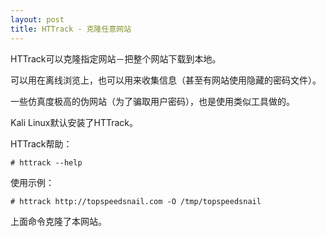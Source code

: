 ```yaml
---
layout: post
title: HTTrack - 克隆任意网站
---
```


HTTrack可以克隆指定网站－把整个网站下载到本地。

可以用在离线浏览上，也可以用来收集信息（甚至有网站使用隐藏的密码文件）。

一些仿真度极高的伪网站（为了骗取用户密码），也是使用类似工具做的。

Kali Linux默认安装了HTTrack。

HTTrack帮助：
```shell
# httrack --help
```
使用示例：
```shell
# httrack http://topspeedsnail.com -O /tmp/topspeedsnail
```
上面命令克隆了本网站。